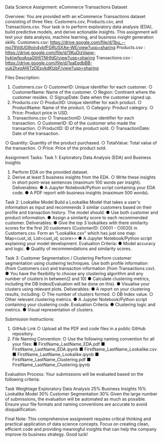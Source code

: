 Data Science Assignment: eCommerce
Transactions Dataset

Overview:
You are provided with an eCommerce Transactions dataset consisting of three files:
Customers.csv, Products.csv, and Transactions.csv. Your task is to perform
exploratory data analysis (EDA), build predictive models, and derive actionable insights. This
assignment will test your data analysis, machine learning, and business insight generation skills.
Customers.csv:
https://drive.google.com/file/d/1bu_--mo79VdUG9oin4ybfFGRUSXAe-WE/view?usp=sharing
Products.csv :
https://drive.google.com/file/d/1IKuDizVapw-hyktwfpoAoaGtHtTNHfd0/view?usp=sharing
Transactions.csv :
https://drive.google.com/file/d/1saEqdbBB-vuk2hxoAf4TzDEsykdKlzbF/view?usp=sharing

Files Description:
1. Customers.csv
○ CustomerID: Unique identifier for each customer.
○ CustomerName: Name of the customer.
○ Region: Continent where the customer resides.
○ SignupDate: Date when the customer signed up.
2. Products.csv
○ ProductID: Unique identifier for each product.
○ ProductName: Name of the product.
○ Category: Product category.
○ Price: Product price in USD.
3. Transactions.csv
○ TransactionID: Unique identifier for each transaction.
○ CustomerID: ID of the customer who made the transaction.
○ ProductID: ID of the product sold.
○ TransactionDate: Date of the transaction.

○ Quantity: Quantity of the product purchased.
○ TotalValue: Total value of the transaction.
○ Price: Price of the product sold.

Assignment Tasks:
Task 1: Exploratory Data Analysis (EDA) and Business Insights
1. Perform EDA on the provided dataset.
2. Derive at least 5 business insights from the EDA.
○ Write these insights in short point-wise sentences (maximum 100 words per
insight).
Deliverables:
● A Jupyter Notebook/Python script containing your EDA code.
● A PDF report with business insights (maximum 500 words).

Task 2: Lookalike Model
Build a Lookalike Model that takes a user's information as input and recommends 3 similar
customers based on their profile and transaction history. The model should:
● Use both customer and product information.
● Assign a similarity score to each recommended customer.
Deliverables:
● Give the top 3 lookalikes with there similarity scores for the first 20 customers
(CustomerID: C0001 - C0020) in Customers.csv. Form an “Lookalike.csv” which has
just one map: Map<cust_id, List<cust_id, score>>
● A Jupyter Notebook/Python script explaining your model development.
Evaluation Criteria:
● Model accuracy and logic.
● Quality of recommendations and similarity scores.

Task 3: Customer Segmentation / Clustering
Perform customer segmentation using clustering techniques. Use both profile information
(from Customers.csv) and transaction information (from Transactions.csv).
● You have the flexibility to choose any clustering algorithm and any number of clusters in
between(2 and 10)
● Calculate clustering metrics, including the DB Index(Evaluation will be done on this).
● Visualise your clusters using relevant plots.
Deliverables:
● A report on your clustering results, including:
○ The number of clusters formed.
○ DB Index value.
○ Other relevant clustering metrics.
● A Jupyter Notebook/Python script containing your clustering code.
Evaluation Criteria:
● Clustering logic and metrics.
● Visual representation of clusters.

Submission Instructions:
1. GitHub Link
○ Upload all the PDF and code files in a public GitHub repository.
2. File Naming Convention:
○ Use the following naming convention for all your files:
■ FirstName_LastName_EDA.pdf
■ FirstName_LastName_EDA.ipynb
■ FirstName_LastName_Lookalike.csv
■ FirstName_LastName_Lookalike.ipynb
■ FirstName_LastName_Clustering.pdf
■ FirstName_LastName_Clustering.ipynb

Evaluation Process:
Your submissions will be evaluated based on the following criteria:

Task Weightage
Exploratory Data Analysis 25%
Business Insights 15%
Lookalike Model 30%
Customer Segmentation 30%
Given the large number of submissions, the evaluation will be automated as much as possible.
Ensure your file formats and naming conventions are accurate to avoid disqualification.

Final Note:
This comprehensive assignment requires critical thinking and practical application of data
science concepts. Focus on creating clean, efficient code and providing meaningful insights that
can help the company improve its business strategy.
Good luck!
